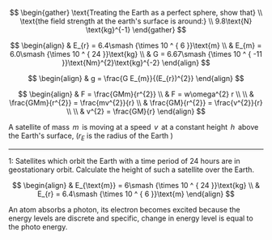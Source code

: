 	
$$
\begin{gather}
 \text{Treating the Earth as a perfect sphere, show that} \\
  \text{the field strength at the earth's surface is around:}  \\
 9.8\text{N} \text{kg}^{-1}
\end{gather}
$$

$$
\begin{align}
 & E_{r}  =  6.4\smash {\times 10 ^ { 6 }}\text{m} \\
 & E_{m} = 6.0\smash {\times 10 ^ { 24 }}\text{kg} \\
 & G  =  6.67\smash {\times 10 ^ { -11 }}\text{Nm}^{2}\text{kg}^{-2}
\end{align}
$$

$$
\begin{align}
 & g = \frac{G E_{m}}{(E_{r})^{2}}
\end{align}
$$  

$$
\begin{align}
 & F  =  \frac{GMm}{r^{2}}  \\
 & F  =  w\omega^{2} r  \\
 \\
 & \frac{GMm}{r^{2}} = \frac{mv^{2}}{r} \\
 & \frac{GM}{r^{2}} = \frac{v^{2}}{r}  \\
 \\
 & v^{2}  =  \frac{GM}{r}
\end{align}
$$

A satellite of mass $\, m \,$ is moving at a speed $\, v \,$ at a constant height $\, h \,$ above the Earth's surface, $(r_{E}$ is the radius of the Earth $)$

---

1: Satellites which orbit the Earth with a time period of 24 hours are in geostationary orbit. Calculate the height of such a satellite over the Earth.

$$
\begin{align}
 & E_{\text{m}} = 6\smash {\times 10 ^ { 24 }}\text{kg} \\
& E_{r}  =  6.4\smash {\times 10 ^ { 6 }}\text{m}
\end{align}
$$

An atom absorbs a photon, its electron becomes excited because the energy levels are discrete and specific, change in energy level is equal to the photo energy.